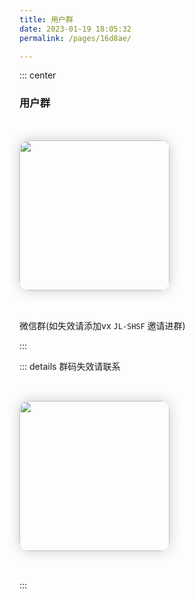 ```yaml
---
title: 用户群
date: 2023-01-19 18:05:32
permalink: /pages/16d8ae/

---
```


::: center

### 用户群

<img src="/img/vx.png" class="no-zoom" style="width:15rem;margin: 10px;border-radius: 15px;margin: 2rem 0;box-shadow: 0 0px 20px rgb(0 0 0 / 20%);">

<br>

微信群(如失效请添加vx `JL-SHSF` 邀请进群)

:::

::: details 群码失效请联系

<img src="/img/vx.png" class="no-zoom" style="width:15rem;margin: 10px;border-radius: 15px;margin: 2rem 0;box-shadow: 0 0px 20px rgb(0 0 0 / 20%);">

:::